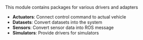 This module contains packages for various drivers and adapters

- **Actuators**: Connect control command to actual vehicle
- **Datasets**: Convert datasets into the system
- **Sensors**: Convert sensor data into ROS message
- **Simulators**: Provide drivers for simulators
